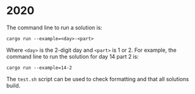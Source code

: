 # 2020

The command line to run a solution is:

```shell
cargo run --example=<day>-<part>
```

Where `<day>` is the 2-digit day and `<part>` is 1 or 2. For example, the
command line to run the solution for day 14 part 2 is:

```shell
cargo run --example=14-2
```

The `test.sh` script can be used to check formatting and that all solutions
build.
